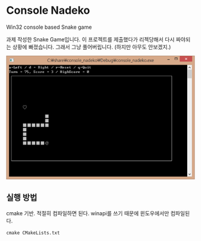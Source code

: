 # Console Nadeko
Win32 console based Snake game

과제 작성한 Snake Game입니다. 
이 프로젝트를 제출했다가 리젝당해서 다시 짜야되는 상황에 빠졌습니다.
그래서 그냥 풀어버립니다. (하지만 아무도 안보겠지.)

![game screenshot](document/game.png)

## 실행 방법
cmake 기반. 적절히 컴파일하면 된다. winapi를 쓰기 때문에 윈도우에서만 컴파일된다.
```
cmake CMakeLists.txt
```


